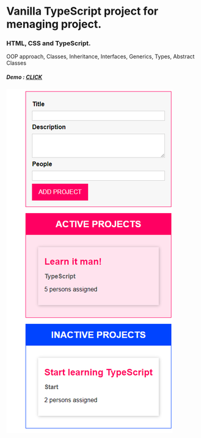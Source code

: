 <h1>Vanilla TypeScript project for menaging project.</h1>
<h3>HTML, CSS and TypeScript.</h3>

<p>OOP approach, Classes, Inheritance, Interfaces, Generics, Types, Abstract Classes</p>
<h5>Demo : <a href="https://greasy-peanut.surge.sh/">CLICK</a></h5>
<img src="./assets/Untitled.png" alt="peanut-demo-image">

